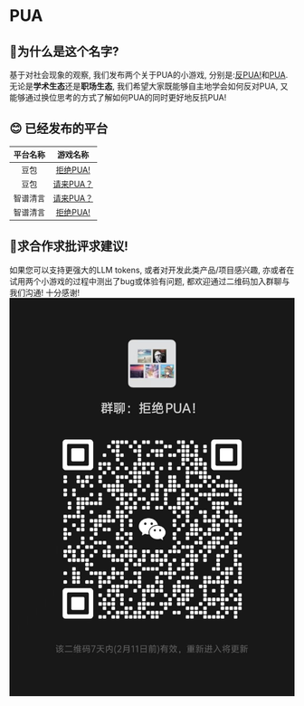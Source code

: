 # PUA

## 👏为什么是这个名字?

基于对社会现象的观察, 我们发布两个关于PUA的小游戏, 分别是:[反PUA!](https://doubao.com/bot/UpsiZqcx)和[PUA](https://doubao.com/bot/qY5SFDq7). 无论是**学术生态**还是**职场生态**, 我们希望大家既能够自主地学会如何反对PUA, 又能够通过换位思考的方式了解如何PUA的同时更好地反抗PUA!

## 😊 已经发布的平台

| 平台名称 | 游戏名称 |
| :--: | :--: |
| 豆包 | [拒绝PUA!](https://doubao.com/bot/UpsiZqcx) |
| 豆包 | [请来PUA？](https://doubao.com/bot/qY5SFDq7) |
| 智谱清言 | [请来PUA？](https://chatglm.cn/main/gdetail/65c04b256b011e2d6c91747a) |
| 智谱清言 | [拒绝PUA!](https://chatglm.cn/main/gdetail/65c04d6c0fd018f49396f331) |

## 🤝求合作求批评求建议!

如果您可以支持更强大的LLM tokens, 或者对开发此类产品/项目感兴趣, 亦或者在试用两个小游戏的过程中测出了bug或体验有问题, 都欢迎通过二维码加入群聊与我们沟通! 十分感谢!
![](./assets/wechat_group.jpg)
